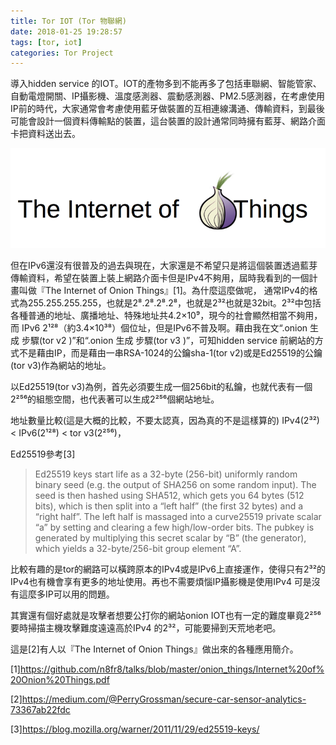 ```yaml
---
title: Tor IOT (Tor 物聯網)
date: 2018-01-25 19:28:57
tags: [tor, iot]
categories: Tor Project
---
```


導入hidden service 的IOT。IOT的產物多到不能再多了包括車聯網、智能管家、自動電燈開關、IP攝影機、溫度感測器、震動感測器、PM2.5感測器，在考慮使用IP前的時代，大家通常會考慮使用藍牙做裝置的互相連線溝通、傳輸資料，到最後可能會設計一個資料傳輸點的裝置，這台裝置的設計通常同時擁有藍芽、網路介面卡把資料送出去。

![](/image/tor17.png)

<!-- more --> 

但在IPv6還沒有很普及的過去與現在，大家還是不希望只是將這個裝置透過藍芽傳輸資料，希望在裝置上裝上網路介面卡但是IPv4不夠用，屆時我看到的一個計畫叫做『The Internet of Onion Things』[1]。為什麼這麼做呢， 通常IPv4的格式為255.255.255.255，也就是2⁸.2⁸.2⁸.2⁸，也就是2³²也就是32bit。2³²中包括各種普通的地址、廣播地址、特殊地址共4.2×10⁹，現今的社會顯然相當不夠用，而 IPv6 2¹²⁸（約3.4×10³⁸）個位址，但是IPv6不普及啊。藉由我在文“.onion 生成 步驟(tor v2 )”和“.onion 生成 步驟(tor v3 )”，可知hidden service 前網站的方式不是藉由IP，而是藉由一串RSA-1024的公鑰sha-1(tor v2)或是Ed25519的公鑰(tor v3)作為網站的地址。

以Ed25519(tor v3)為例，首先必須要生成一個256bit的私鑰，也就代表有一個2²⁵⁶的組態空間，也代表著可以生成2²⁵⁶個網站地址。

地址數量比較(這是大概的比較，不要太認真，因為真的不是這樣算的)
IPv4(2³²) < IPv6(2¹²⁸) < tor v3(2²⁵⁶)，

Ed25519參考[3]

> Ed25519 keys start life as a 32-byte (256-bit) uniformly random binary seed (e.g. the output of SHA256 on some random input). The seed is then hashed using SHA512, which gets you 64 bytes (512 bits), which is then split into a “left half” (the first 32 bytes) and a “right half”. The left half is massaged into a curve25519 private scalar “a” by setting and clearing a few high/low-order bits. The pubkey is generated by multiplying this secret scalar by “B” (the generator), which yields a 32-byte/256-bit group element “A”.

比較有趣的是tor的網路可以橫跨原本的IPv4或是IPv6上直接運作，使得只有2³²的IPv4也有機會享有更多的地址使用。再也不需要煩惱IP攝影機是使用IPv4 可是沒有這麼多IP可以用的問題。

其實還有個好處就是攻擊者想要公打你的網站onion IOT也有一定的難度畢竟2²⁵⁶要時掃描主機攻擊難度遠遠高於IPv4 的2³²，可能要掃到天荒地老吧。

這是[2]有人以『The Internet of Onion Things』做出來的各種應用簡介。

[1]https://github.com/n8fr8/talks/blob/master/onion_things/Internet%20of%20Onion%20Things.pdf

[2]https://medium.com/@PerryGrossman/secure-car-sensor-analytics-73367ab22fdc

[3]https://blog.mozilla.org/warner/2011/11/29/ed25519-keys/